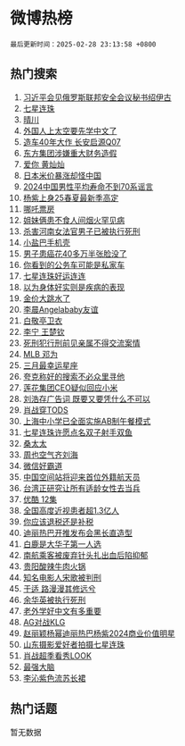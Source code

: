 # 微博热榜

`最后更新时间：2025-02-28 23:13:58 +0800`

## 热门搜索

1. [习近平会见俄罗斯联邦安全会议秘书绍伊古](https://m.weibo.cn/search?containerid=100103type%3D1%26t%3D10%26q%3D%23%E4%B9%A0%E8%BF%91%E5%B9%B3%E4%BC%9A%E8%A7%81%E4%BF%84%E7%BD%97%E6%96%AF%E8%81%94%E9%82%A6%E5%AE%89%E5%85%A8%E4%BC%9A%E8%AE%AE%E7%A7%98%E4%B9%A6%E7%BB%8D%E4%BC%8A%E5%8F%A4%23&stream_entry_id=51&isnewpage=1&extparam=seat%3D1%26stream_entry_id%3D51%26c_type%3D51%26dgr%3D0%26cate%3D10103%26q%3D%2523%25E4%25B9%25A0%25E8%25BF%2591%25E5%25B9%25B3%25E4%25BC%259A%25E8%25A7%2581%25E4%25BF%2584%25E7%25BD%2597%25E6%2596%25AF%25E8%2581%2594%25E9%2582%25A6%25E5%25AE%2589%25E5%2585%25A8%25E4%25BC%259A%25E8%25AE%25AE%25E7%25A7%2598%25E4%25B9%25A6%25E7%25BB%258D%25E4%25BC%258A%25E5%258F%25A4%2523%26pos%3D0%26filter_type%3Drealtimehot%26display_time%3D1740755637%26pre_seqid%3D17407556373340939401115)
1. [七星连珠](https://m.weibo.cn/search?containerid=100103type%3D1%26t%3D10%26q%3D%E4%B8%83%E6%98%9F%E8%BF%9E%E7%8F%A0&stream_entry_id=31&isnewpage=1&extparam=seat%3D1%26stream_entry_id%3D31%26q%3D%25E4%25B8%2583%25E6%2598%259F%25E8%25BF%259E%25E7%258F%25A0%26realpos%3D1%26pos%3D0%26filter_type%3Drealtimehot%26flag%3D16%26c_type%3D31%26band_rank%3D1%26cate%3D5001%26lcate%3D5001%26dgr%3D0%26display_time%3D1740755637%26pre_seqid%3D17407556373340939401115)
1. [晴川](https://m.weibo.cn/search?containerid=100103type%3D1%26t%3D10%26q%3D%E6%99%B4%E5%B7%9D&stream_entry_id=31&isnewpage=1&extparam=seat%3D1%26stream_entry_id%3D31%26q%3D%25E6%2599%25B4%25E5%25B7%259D%26realpos%3D2%26pos%3D1%26filter_type%3Drealtimehot%26flag%3D2%26c_type%3D31%26band_rank%3D2%26cate%3D5001%26lcate%3D5001%26dgr%3D0%26display_time%3D1740755637%26pre_seqid%3D17407556373340939401115)
1. [外国人上太空要先学中文了](https://m.weibo.cn/search?containerid=100103type%3D1%26t%3D10%26q%3D%23%E5%A4%96%E5%9B%BD%E4%BA%BA%E4%B8%8A%E5%A4%AA%E7%A9%BA%E8%A6%81%E5%85%88%E5%AD%A6%E4%B8%AD%E6%96%87%E4%BA%86%23&stream_entry_id=31&isnewpage=1&extparam=seat%3D1%26stream_entry_id%3D31%26q%3D%2523%25E5%25A4%2596%25E5%259B%25BD%25E4%25BA%25BA%25E4%25B8%258A%25E5%25A4%25AA%25E7%25A9%25BA%25E8%25A6%2581%25E5%2585%2588%25E5%25AD%25A6%25E4%25B8%25AD%25E6%2596%2587%25E4%25BA%2586%2523%26realpos%3D3%26pos%3D2%26filter_type%3Drealtimehot%26flag%3D1%26c_type%3D31%26band_rank%3D3%26cate%3D5001%26lcate%3D5001%26dgr%3D0%26display_time%3D1740755637%26pre_seqid%3D17407556373340939401115)
1. [造车40年大作 长安启源Q07](https://m.weibo.cn/search?containerid=100103type%3D1%26t%3D10%26q%3D%23%E9%80%A0%E8%BD%A640%E5%B9%B4%E5%A4%A7%E4%BD%9C+%E9%95%BF%E5%AE%89%E5%90%AF%E6%BA%90Q07%23&stream_entry_id=31&isnewpage=1&extparam=seat%3D1%26stream_entry_id%3D31%26q%3D%2523%25E9%2580%25A0%25E8%25BD%25A640%25E5%25B9%25B4%25E5%25A4%25A7%25E4%25BD%259C%2520%25E9%2595%25BF%25E5%25AE%2589%25E5%2590%25AF%25E6%25BA%2590Q07%2523%26dgr%3D0%26adid%3D277680%26pos%3D3%26filter_type%3Drealtimehot%26c_type%3D31%26band_rank%3D4%26cate%3D5001%26topic_ad%3D1%26is_ad_pos%3D1%26lcate%3D5001%26display_time%3D1740755637%26pre_seqid%3D17407556373340939401115)
1. [东方集团涉嫌重大财务造假](https://m.weibo.cn/search?containerid=100103type%3D1%26t%3D10%26q%3D%23%E4%B8%9C%E6%96%B9%E9%9B%86%E5%9B%A2%E6%B6%89%E5%AB%8C%E9%87%8D%E5%A4%A7%E8%B4%A2%E5%8A%A1%E9%80%A0%E5%81%87%23&stream_entry_id=31&isnewpage=1&extparam=seat%3D1%26stream_entry_id%3D31%26q%3D%2523%25E4%25B8%259C%25E6%2596%25B9%25E9%259B%2586%25E5%259B%25A2%25E6%25B6%2589%25E5%25AB%258C%25E9%2587%258D%25E5%25A4%25A7%25E8%25B4%25A2%25E5%258A%25A1%25E9%2580%25A0%25E5%2581%2587%2523%26realpos%3D4%26pos%3D4%26filter_type%3Drealtimehot%26flag%3D1%26c_type%3D31%26band_rank%3D4%26cate%3D5001%26lcate%3D5001%26dgr%3D0%26display_time%3D1740755637%26pre_seqid%3D17407556373340939401115)
1. [爱你 黄灿灿](https://m.weibo.cn/search?containerid=100103type%3D1%26t%3D10%26q%3D%E7%88%B1%E4%BD%A0+%E9%BB%84%E7%81%BF%E7%81%BF&stream_entry_id=31&isnewpage=1&extparam=seat%3D1%26stream_entry_id%3D31%26q%3D%25E7%2588%25B1%25E4%25BD%25A0%2520%25E9%25BB%2584%25E7%2581%25BF%25E7%2581%25BF%26realpos%3D5%26pos%3D5%26filter_type%3Drealtimehot%26flag%3D1%26c_type%3D31%26band_rank%3D5%26cate%3D5001%26lcate%3D5001%26dgr%3D0%26display_time%3D1740755637%26pre_seqid%3D17407556373340939401115)
1. [日本米价暴涨却怪中国](https://m.weibo.cn/search?containerid=100103type%3D1%26t%3D10%26q%3D%23%E6%97%A5%E6%9C%AC%E7%B1%B3%E4%BB%B7%E6%9A%B4%E6%B6%A8%E5%8D%B4%E6%80%AA%E4%B8%AD%E5%9B%BD%23&stream_entry_id=31&isnewpage=1&extparam=seat%3D1%26stream_entry_id%3D31%26q%3D%2523%25E6%2597%25A5%25E6%259C%25AC%25E7%25B1%25B3%25E4%25BB%25B7%25E6%259A%25B4%25E6%25B6%25A8%25E5%258D%25B4%25E6%2580%25AA%25E4%25B8%25AD%25E5%259B%25BD%2523%26realpos%3D6%26pos%3D6%26filter_type%3Drealtimehot%26flag%3D1%26c_type%3D31%26band_rank%3D6%26cate%3D5001%26lcate%3D5001%26dgr%3D0%26display_time%3D1740755637%26pre_seqid%3D17407556373340939401115)
1. [2024中国男性平均寿命不到70系谣言](https://m.weibo.cn/search?containerid=100103type%3D1%26t%3D10%26q%3D%232024%E4%B8%AD%E5%9B%BD%E7%94%B7%E6%80%A7%E5%B9%B3%E5%9D%87%E5%AF%BF%E5%91%BD%E4%B8%8D%E5%88%B070%E7%B3%BB%E8%B0%A3%E8%A8%80%23&stream_entry_id=31&isnewpage=1&extparam=seat%3D1%26stream_entry_id%3D31%26q%3D%25232024%25E4%25B8%25AD%25E5%259B%25BD%25E7%2594%25B7%25E6%2580%25A7%25E5%25B9%25B3%25E5%259D%2587%25E5%25AF%25BF%25E5%2591%25BD%25E4%25B8%258D%25E5%2588%25B070%25E7%25B3%25BB%25E8%25B0%25A3%25E8%25A8%2580%2523%26dgr%3D0%26adid%3D277753%26pos%3D7%26filter_type%3Drealtimehot%26c_type%3D31%26band_rank%3D7%26cate%3D5001%26is_ad_pos%3D1%26lcate%3D5001%26display_time%3D1740755637%26pre_seqid%3D17407556373340939401115)
1. [杨紫上身25春夏最新季高定](https://m.weibo.cn/search?containerid=100103type%3D1%26t%3D10%26q%3D%E6%9D%A8%E7%B4%AB%E4%B8%8A%E8%BA%AB25%E6%98%A5%E5%A4%8F%E6%9C%80%E6%96%B0%E5%AD%A3%E9%AB%98%E5%AE%9A&stream_entry_id=31&isnewpage=1&extparam=seat%3D1%26stream_entry_id%3D31%26q%3D%25E6%259D%25A8%25E7%25B4%25AB%25E4%25B8%258A%25E8%25BA%25AB25%25E6%2598%25A5%25E5%25A4%258F%25E6%259C%2580%25E6%2596%25B0%25E5%25AD%25A3%25E9%25AB%2598%25E5%25AE%259A%26realpos%3D7%26pos%3D8%26filter_type%3Drealtimehot%26flag%3D1%26c_type%3D31%26band_rank%3D7%26cate%3D5001%26lcate%3D5001%26dgr%3D0%26display_time%3D1740755637%26pre_seqid%3D17407556373340939401115)
1. [哪吒票房](https://m.weibo.cn/search?containerid=100103type%3D1%26t%3D10%26q%3D%E5%93%AA%E5%90%92%E7%A5%A8%E6%88%BF&stream_entry_id=31&isnewpage=1&extparam=seat%3D1%26stream_entry_id%3D31%26q%3D%25E5%2593%25AA%25E5%2590%2592%25E7%25A5%25A8%25E6%2588%25BF%26realpos%3D8%26pos%3D9%26filter_type%3Drealtimehot%26flag%3D2%26c_type%3D31%26band_rank%3D8%26cate%3D5001%26lcate%3D5001%26dgr%3D0%26display_time%3D1740755637%26pre_seqid%3D17407556373340939401115)
1. [姐妹俩患不食人间烟火罕见病](https://m.weibo.cn/search?containerid=100103type%3D1%26t%3D10%26q%3D%23%E5%A7%90%E5%A6%B9%E4%BF%A9%E6%82%A3%E4%B8%8D%E9%A3%9F%E4%BA%BA%E9%97%B4%E7%83%9F%E7%81%AB%E7%BD%95%E8%A7%81%E7%97%85%23&stream_entry_id=31&isnewpage=1&extparam=seat%3D1%26stream_entry_id%3D31%26q%3D%2523%25E5%25A7%2590%25E5%25A6%25B9%25E4%25BF%25A9%25E6%2582%25A3%25E4%25B8%258D%25E9%25A3%259F%25E4%25BA%25BA%25E9%2597%25B4%25E7%2583%259F%25E7%2581%25AB%25E7%25BD%2595%25E8%25A7%2581%25E7%2597%2585%2523%26realpos%3D9%26pos%3D10%26filter_type%3Drealtimehot%26flag%3D0%26c_type%3D31%26band_rank%3D9%26cate%3D5001%26lcate%3D5001%26dgr%3D0%26display_time%3D1740755637%26pre_seqid%3D17407556373340939401115)
1. [杀害河南女法官男子已被执行死刑](https://m.weibo.cn/search?containerid=100103type%3D1%26t%3D10%26q%3D%23%E6%9D%80%E5%AE%B3%E6%B2%B3%E5%8D%97%E5%A5%B3%E6%B3%95%E5%AE%98%E7%94%B7%E5%AD%90%E5%B7%B2%E8%A2%AB%E6%89%A7%E8%A1%8C%E6%AD%BB%E5%88%91%23&stream_entry_id=31&isnewpage=1&extparam=seat%3D1%26stream_entry_id%3D31%26q%3D%2523%25E6%259D%2580%25E5%25AE%25B3%25E6%25B2%25B3%25E5%258D%2597%25E5%25A5%25B3%25E6%25B3%2595%25E5%25AE%2598%25E7%2594%25B7%25E5%25AD%2590%25E5%25B7%25B2%25E8%25A2%25AB%25E6%2589%25A7%25E8%25A1%258C%25E6%25AD%25BB%25E5%2588%2591%2523%26realpos%3D10%26pos%3D11%26filter_type%3Drealtimehot%26flag%3D1%26c_type%3D31%26band_rank%3D10%26cate%3D5001%26lcate%3D5001%26dgr%3D0%26display_time%3D1740755637%26pre_seqid%3D17407556373340939401115)
1. [小盐巴手机壳](https://m.weibo.cn/search?containerid=100103type%3D1%26t%3D10%26q%3D%E5%B0%8F%E7%9B%90%E5%B7%B4%E6%89%8B%E6%9C%BA%E5%A3%B3&stream_entry_id=31&isnewpage=1&extparam=seat%3D1%26stream_entry_id%3D31%26q%3D%25E5%25B0%258F%25E7%259B%2590%25E5%25B7%25B4%25E6%2589%258B%25E6%259C%25BA%25E5%25A3%25B3%26realpos%3D11%26pos%3D12%26filter_type%3Drealtimehot%26flag%3D0%26c_type%3D31%26band_rank%3D11%26cate%3D5001%26lcate%3D5001%26dgr%3D0%26display_time%3D1740755637%26pre_seqid%3D17407556373340939401115)
1. [男子患癌花40多万半张脸没了](https://m.weibo.cn/search?containerid=100103type%3D1%26t%3D10%26q%3D%23%E7%94%B7%E5%AD%90%E6%82%A3%E7%99%8C%E8%8A%B140%E5%A4%9A%E4%B8%87%E5%8D%8A%E5%BC%A0%E8%84%B8%E6%B2%A1%E4%BA%86%23&stream_entry_id=31&isnewpage=1&extparam=seat%3D1%26stream_entry_id%3D31%26q%3D%2523%25E7%2594%25B7%25E5%25AD%2590%25E6%2582%25A3%25E7%2599%258C%25E8%258A%25B140%25E5%25A4%259A%25E4%25B8%2587%25E5%258D%258A%25E5%25BC%25A0%25E8%2584%25B8%25E6%25B2%25A1%25E4%25BA%2586%2523%26realpos%3D12%26pos%3D13%26filter_type%3Drealtimehot%26flag%3D0%26c_type%3D31%26band_rank%3D12%26cate%3D5001%26lcate%3D5001%26dgr%3D0%26display_time%3D1740755637%26pre_seqid%3D17407556373340939401115)
1. [你看到的公务车可能是私家车](https://m.weibo.cn/search?containerid=100103type%3D1%26t%3D10%26q%3D%23%E4%BD%A0%E7%9C%8B%E5%88%B0%E7%9A%84%E5%85%AC%E5%8A%A1%E8%BD%A6%E5%8F%AF%E8%83%BD%E6%98%AF%E7%A7%81%E5%AE%B6%E8%BD%A6%23&stream_entry_id=31&isnewpage=1&extparam=seat%3D1%26stream_entry_id%3D31%26q%3D%2523%25E4%25BD%25A0%25E7%259C%258B%25E5%2588%25B0%25E7%259A%2584%25E5%2585%25AC%25E5%258A%25A1%25E8%25BD%25A6%25E5%258F%25AF%25E8%2583%25BD%25E6%2598%25AF%25E7%25A7%2581%25E5%25AE%25B6%25E8%25BD%25A6%2523%26realpos%3D13%26pos%3D14%26filter_type%3Drealtimehot%26flag%3D0%26c_type%3D31%26band_rank%3D13%26cate%3D5001%26lcate%3D5001%26dgr%3D0%26display_time%3D1740755637%26pre_seqid%3D17407556373340939401115)
1. [七星连珠好运连连](https://m.weibo.cn/search?containerid=100103type%3D1%26t%3D10%26q%3D%23%E4%B8%83%E6%98%9F%E8%BF%9E%E7%8F%A0%E5%A5%BD%E8%BF%90%E8%BF%9E%E8%BF%9E%23&stream_entry_id=31&isnewpage=1&extparam=seat%3D1%26stream_entry_id%3D31%26q%3D%2523%25E4%25B8%2583%25E6%2598%259F%25E8%25BF%259E%25E7%258F%25A0%25E5%25A5%25BD%25E8%25BF%2590%25E8%25BF%259E%25E8%25BF%259E%2523%26realpos%3D14%26pos%3D15%26filter_type%3Drealtimehot%26flag%3D0%26c_type%3D31%26band_rank%3D14%26cate%3D5001%26lcate%3D5001%26dgr%3D0%26display_time%3D1740755637%26pre_seqid%3D17407556373340939401115)
1. [以为身体好实则是疾病的表现](https://m.weibo.cn/search?containerid=100103type%3D1%26t%3D10%26q%3D%23%E4%BB%A5%E4%B8%BA%E8%BA%AB%E4%BD%93%E5%A5%BD%E5%AE%9E%E5%88%99%E6%98%AF%E7%96%BE%E7%97%85%E7%9A%84%E8%A1%A8%E7%8E%B0%23&stream_entry_id=31&isnewpage=1&extparam=seat%3D1%26stream_entry_id%3D31%26q%3D%2523%25E4%25BB%25A5%25E4%25B8%25BA%25E8%25BA%25AB%25E4%25BD%2593%25E5%25A5%25BD%25E5%25AE%259E%25E5%2588%2599%25E6%2598%25AF%25E7%2596%25BE%25E7%2597%2585%25E7%259A%2584%25E8%25A1%25A8%25E7%258E%25B0%2523%26realpos%3D15%26pos%3D16%26filter_type%3Drealtimehot%26flag%3D1%26c_type%3D31%26band_rank%3D15%26cate%3D5001%26lcate%3D5001%26dgr%3D0%26display_time%3D1740755637%26pre_seqid%3D17407556373340939401115)
1. [金价大跳水了](https://m.weibo.cn/search?containerid=100103type%3D1%26t%3D10%26q%3D%23%E9%87%91%E4%BB%B7%E5%A4%A7%E8%B7%B3%E6%B0%B4%E4%BA%86%23&stream_entry_id=31&isnewpage=1&extparam=seat%3D1%26stream_entry_id%3D31%26q%3D%2523%25E9%2587%2591%25E4%25BB%25B7%25E5%25A4%25A7%25E8%25B7%25B3%25E6%25B0%25B4%25E4%25BA%2586%2523%26realpos%3D16%26pos%3D17%26filter_type%3Drealtimehot%26flag%3D2%26c_type%3D31%26band_rank%3D16%26cate%3D5001%26lcate%3D5001%26dgr%3D0%26display_time%3D1740755637%26pre_seqid%3D17407556373340939401115)
1. [李晨Angelababy友谊](https://m.weibo.cn/search?containerid=100103type%3D1%26t%3D10%26q%3D%23%E6%9D%8E%E6%99%A8Angelababy%E5%8F%8B%E8%B0%8A%23&stream_entry_id=31&isnewpage=1&extparam=seat%3D1%26stream_entry_id%3D31%26q%3D%2523%25E6%259D%258E%25E6%2599%25A8Angelababy%25E5%258F%258B%25E8%25B0%258A%2523%26realpos%3D17%26pos%3D18%26filter_type%3Drealtimehot%26flag%3D0%26c_type%3D31%26band_rank%3D17%26cate%3D5001%26lcate%3D5001%26dgr%3D0%26display_time%3D1740755637%26pre_seqid%3D17407556373340939401115)
1. [白敬亭卫衣](https://m.weibo.cn/search?containerid=100103type%3D1%26t%3D10%26q%3D%E7%99%BD%E6%95%AC%E4%BA%AD%E5%8D%AB%E8%A1%A3&stream_entry_id=31&isnewpage=1&extparam=seat%3D1%26stream_entry_id%3D31%26q%3D%25E7%2599%25BD%25E6%2595%25AC%25E4%25BA%25AD%25E5%258D%25AB%25E8%25A1%25A3%26realpos%3D18%26pos%3D19%26filter_type%3Drealtimehot%26flag%3D0%26c_type%3D31%26band_rank%3D18%26cate%3D5001%26lcate%3D5001%26dgr%3D0%26display_time%3D1740755637%26pre_seqid%3D17407556373340939401115)
1. [李宁 王楚钦](https://m.weibo.cn/search?containerid=100103type%3D1%26t%3D10%26q%3D%E6%9D%8E%E5%AE%81+%E7%8E%8B%E6%A5%9A%E9%92%A6&stream_entry_id=31&isnewpage=1&extparam=seat%3D1%26stream_entry_id%3D31%26q%3D%25E6%259D%258E%25E5%25AE%2581%2520%25E7%258E%258B%25E6%25A5%259A%25E9%2592%25A6%26realpos%3D19%26pos%3D20%26filter_type%3Drealtimehot%26flag%3D1%26c_type%3D31%26band_rank%3D19%26cate%3D5001%26lcate%3D5001%26dgr%3D0%26display_time%3D1740755637%26pre_seqid%3D17407556373340939401115)
1. [死刑犯行刑前见亲属不得交流案情](https://m.weibo.cn/search?containerid=100103type%3D1%26t%3D10%26q%3D%23%E6%AD%BB%E5%88%91%E7%8A%AF%E8%A1%8C%E5%88%91%E5%89%8D%E8%A7%81%E4%BA%B2%E5%B1%9E%E4%B8%8D%E5%BE%97%E4%BA%A4%E6%B5%81%E6%A1%88%E6%83%85%23&stream_entry_id=31&isnewpage=1&extparam=seat%3D1%26stream_entry_id%3D31%26q%3D%2523%25E6%25AD%25BB%25E5%2588%2591%25E7%258A%25AF%25E8%25A1%258C%25E5%2588%2591%25E5%2589%258D%25E8%25A7%2581%25E4%25BA%25B2%25E5%25B1%259E%25E4%25B8%258D%25E5%25BE%2597%25E4%25BA%25A4%25E6%25B5%2581%25E6%25A1%2588%25E6%2583%2585%2523%26realpos%3D20%26pos%3D21%26filter_type%3Drealtimehot%26flag%3D1%26c_type%3D31%26band_rank%3D20%26cate%3D5001%26lcate%3D5001%26dgr%3D0%26display_time%3D1740755637%26pre_seqid%3D17407556373340939401115)
1. [MLB 邓为](https://m.weibo.cn/search?containerid=100103type%3D1%26t%3D10%26q%3DMLB+%E9%82%93%E4%B8%BA&stream_entry_id=31&isnewpage=1&extparam=seat%3D1%26stream_entry_id%3D31%26q%3DMLB%2520%25E9%2582%2593%25E4%25B8%25BA%26realpos%3D21%26pos%3D22%26filter_type%3Drealtimehot%26flag%3D1%26c_type%3D31%26band_rank%3D21%26cate%3D5001%26lcate%3D5001%26dgr%3D0%26display_time%3D1740755637%26pre_seqid%3D17407556373340939401115)
1. [三月最幸运星座](https://m.weibo.cn/search?containerid=100103type%3D1%26t%3D10%26q%3D%23%E4%B8%89%E6%9C%88%E6%9C%80%E5%B9%B8%E8%BF%90%E6%98%9F%E5%BA%A7%23&stream_entry_id=31&isnewpage=1&extparam=seat%3D1%26stream_entry_id%3D31%26q%3D%2523%25E4%25B8%2589%25E6%259C%2588%25E6%259C%2580%25E5%25B9%25B8%25E8%25BF%2590%25E6%2598%259F%25E5%25BA%25A7%2523%26realpos%3D22%26pos%3D23%26filter_type%3Drealtimehot%26flag%3D1%26c_type%3D31%26band_rank%3D22%26cate%3D5001%26lcate%3D5001%26dgr%3D0%26display_time%3D1740755637%26pre_seqid%3D17407556373340939401115)
1. [夸克称好的搜索不必众里寻他](https://m.weibo.cn/search?containerid=100103type%3D1%26t%3D10%26q%3D%23%E5%A4%B8%E5%85%8B%E7%A7%B0%E5%A5%BD%E7%9A%84%E6%90%9C%E7%B4%A2%E4%B8%8D%E5%BF%85%E4%BC%97%E9%87%8C%E5%AF%BB%E4%BB%96%23&stream_entry_id=31&isnewpage=1&extparam=seat%3D1%26stream_entry_id%3D31%26q%3D%2523%25E5%25A4%25B8%25E5%2585%258B%25E7%25A7%25B0%25E5%25A5%25BD%25E7%259A%2584%25E6%2590%259C%25E7%25B4%25A2%25E4%25B8%258D%25E5%25BF%2585%25E4%25BC%2597%25E9%2587%258C%25E5%25AF%25BB%25E4%25BB%2596%2523%26realpos%3D23%26adid%3D277850%26pos%3D24%26filter_type%3Drealtimehot%26flag%3D1%26c_type%3D31%26band_rank%3D23%26cate%3D5001%26lcate%3D5001%26dgr%3D0%26display_time%3D1740755637%26pre_seqid%3D17407556373340939401115)
1. [莲花集团CEO疑似回应小米](https://m.weibo.cn/search?containerid=100103type%3D1%26t%3D10%26q%3D%23%E8%8E%B2%E8%8A%B1%E9%9B%86%E5%9B%A2CEO%E7%96%91%E4%BC%BC%E5%9B%9E%E5%BA%94%E5%B0%8F%E7%B1%B3%23&stream_entry_id=31&isnewpage=1&extparam=seat%3D1%26stream_entry_id%3D31%26q%3D%2523%25E8%258E%25B2%25E8%258A%25B1%25E9%259B%2586%25E5%259B%25A2CEO%25E7%2596%2591%25E4%25BC%25BC%25E5%259B%259E%25E5%25BA%2594%25E5%25B0%258F%25E7%25B1%25B3%2523%26realpos%3D24%26pos%3D25%26filter_type%3Drealtimehot%26flag%3D0%26c_type%3D31%26band_rank%3D24%26cate%3D5001%26lcate%3D5001%26dgr%3D0%26display_time%3D1740755637%26pre_seqid%3D17407556373340939401115)
1. [刘浩存广告词 既要又要凭什么不可以](https://m.weibo.cn/search?containerid=100103type%3D1%26t%3D10%26q%3D%E5%88%98%E6%B5%A9%E5%AD%98%E5%B9%BF%E5%91%8A%E8%AF%8D+%E6%97%A2%E8%A6%81%E5%8F%88%E8%A6%81%E5%87%AD%E4%BB%80%E4%B9%88%E4%B8%8D%E5%8F%AF%E4%BB%A5&stream_entry_id=31&isnewpage=1&extparam=seat%3D1%26stream_entry_id%3D31%26q%3D%25E5%2588%2598%25E6%25B5%25A9%25E5%25AD%2598%25E5%25B9%25BF%25E5%2591%258A%25E8%25AF%258D%2520%25E6%2597%25A2%25E8%25A6%2581%25E5%258F%2588%25E8%25A6%2581%25E5%2587%25AD%25E4%25BB%2580%25E4%25B9%2588%25E4%25B8%258D%25E5%258F%25AF%25E4%25BB%25A5%26realpos%3D25%26pos%3D26%26filter_type%3Drealtimehot%26flag%3D0%26c_type%3D31%26band_rank%3D25%26cate%3D5001%26lcate%3D5001%26dgr%3D0%26display_time%3D1740755637%26pre_seqid%3D17407556373340939401115)
1. [肖战穿TODS](https://m.weibo.cn/search?containerid=100103type%3D1%26t%3D10%26q%3D%E8%82%96%E6%88%98%E7%A9%BFTODS&stream_entry_id=31&isnewpage=1&extparam=seat%3D1%26stream_entry_id%3D31%26q%3D%25E8%2582%2596%25E6%2588%2598%25E7%25A9%25BFTODS%26realpos%3D26%26pos%3D27%26filter_type%3Drealtimehot%26flag%3D0%26c_type%3D31%26band_rank%3D26%26cate%3D5001%26lcate%3D5001%26dgr%3D0%26display_time%3D1740755637%26pre_seqid%3D17407556373340939401115)
1. [上海中小学已全面实施AB制午餐模式](https://m.weibo.cn/search?containerid=100103type%3D1%26t%3D10%26q%3D%23%E4%B8%8A%E6%B5%B7%E4%B8%AD%E5%B0%8F%E5%AD%A6%E5%B7%B2%E5%85%A8%E9%9D%A2%E5%AE%9E%E6%96%BDAB%E5%88%B6%E5%8D%88%E9%A4%90%E6%A8%A1%E5%BC%8F%23&stream_entry_id=31&isnewpage=1&extparam=seat%3D1%26stream_entry_id%3D31%26q%3D%2523%25E4%25B8%258A%25E6%25B5%25B7%25E4%25B8%25AD%25E5%25B0%258F%25E5%25AD%25A6%25E5%25B7%25B2%25E5%2585%25A8%25E9%259D%25A2%25E5%25AE%259E%25E6%2596%25BDAB%25E5%2588%25B6%25E5%258D%2588%25E9%25A4%2590%25E6%25A8%25A1%25E5%25BC%258F%2523%26realpos%3D27%26pos%3D28%26filter_type%3Drealtimehot%26flag%3D0%26c_type%3D31%26band_rank%3D27%26cate%3D5001%26lcate%3D5001%26dgr%3D0%26display_time%3D1740755637%26pre_seqid%3D17407556373340939401115)
1. [七星连珠许愿点名双子射手双鱼](https://m.weibo.cn/search?containerid=100103type%3D1%26t%3D10%26q%3D%E4%B8%83%E6%98%9F%E8%BF%9E%E7%8F%A0%E8%AE%B8%E6%84%BF%E7%82%B9%E5%90%8D%E5%8F%8C%E5%AD%90%E5%B0%84%E6%89%8B%E5%8F%8C%E9%B1%BC&stream_entry_id=31&isnewpage=1&extparam=seat%3D1%26stream_entry_id%3D31%26q%3D%25E4%25B8%2583%25E6%2598%259F%25E8%25BF%259E%25E7%258F%25A0%25E8%25AE%25B8%25E6%2584%25BF%25E7%2582%25B9%25E5%2590%258D%25E5%258F%258C%25E5%25AD%2590%25E5%25B0%2584%25E6%2589%258B%25E5%258F%258C%25E9%25B1%25BC%26realpos%3D28%26pos%3D29%26filter_type%3Drealtimehot%26flag%3D1%26c_type%3D31%26band_rank%3D28%26cate%3D5001%26lcate%3D5001%26dgr%3D0%26display_time%3D1740755637%26pre_seqid%3D17407556373340939401115)
1. [桑太太](https://m.weibo.cn/search?containerid=100103type%3D1%26t%3D10%26q%3D%E6%A1%91%E5%A4%AA%E5%A4%AA&stream_entry_id=31&isnewpage=1&extparam=seat%3D1%26stream_entry_id%3D31%26q%3D%25E6%25A1%2591%25E5%25A4%25AA%25E5%25A4%25AA%26realpos%3D29%26pos%3D30%26filter_type%3Drealtimehot%26flag%3D0%26c_type%3D31%26band_rank%3D29%26cate%3D5001%26lcate%3D5001%26dgr%3D0%26display_time%3D1740755637%26pre_seqid%3D17407556373340939401115)
1. [周也空气齐刘海](https://m.weibo.cn/search?containerid=100103type%3D1%26t%3D10%26q%3D%23%E5%91%A8%E4%B9%9F%E7%A9%BA%E6%B0%94%E9%BD%90%E5%88%98%E6%B5%B7%23&stream_entry_id=31&isnewpage=1&extparam=seat%3D1%26stream_entry_id%3D31%26q%3D%2523%25E5%2591%25A8%25E4%25B9%259F%25E7%25A9%25BA%25E6%25B0%2594%25E9%25BD%2590%25E5%2588%2598%25E6%25B5%25B7%2523%26realpos%3D30%26pos%3D31%26filter_type%3Drealtimehot%26flag%3D0%26c_type%3D31%26band_rank%3D30%26cate%3D5001%26lcate%3D5001%26dgr%3D0%26display_time%3D1740755637%26pre_seqid%3D17407556373340939401115)
1. [微信好霸道](https://m.weibo.cn/search?containerid=100103type%3D1%26t%3D10%26q%3D%E5%BE%AE%E4%BF%A1%E5%A5%BD%E9%9C%B8%E9%81%93&stream_entry_id=31&isnewpage=1&extparam=seat%3D1%26stream_entry_id%3D31%26q%3D%25E5%25BE%25AE%25E4%25BF%25A1%25E5%25A5%25BD%25E9%259C%25B8%25E9%2581%2593%26realpos%3D31%26pos%3D32%26filter_type%3Drealtimehot%26flag%3D0%26c_type%3D31%26band_rank%3D31%26cate%3D5001%26lcate%3D5001%26dgr%3D0%26display_time%3D1740755637%26pre_seqid%3D17407556373340939401115)
1. [中国空间站将迎来首位外籍航天员](https://m.weibo.cn/search?containerid=100103type%3D1%26t%3D10%26q%3D%23%E4%B8%AD%E5%9B%BD%E7%A9%BA%E9%97%B4%E7%AB%99%E5%B0%86%E8%BF%8E%E6%9D%A5%E9%A6%96%E4%BD%8D%E5%A4%96%E7%B1%8D%E8%88%AA%E5%A4%A9%E5%91%98%23&stream_entry_id=31&isnewpage=1&extparam=seat%3D1%26stream_entry_id%3D31%26q%3D%2523%25E4%25B8%25AD%25E5%259B%25BD%25E7%25A9%25BA%25E9%2597%25B4%25E7%25AB%2599%25E5%25B0%2586%25E8%25BF%258E%25E6%259D%25A5%25E9%25A6%2596%25E4%25BD%258D%25E5%25A4%2596%25E7%25B1%258D%25E8%2588%25AA%25E5%25A4%25A9%25E5%2591%2598%2523%26realpos%3D32%26pos%3D33%26filter_type%3Drealtimehot%26flag%3D0%26c_type%3D31%26band_rank%3D32%26cate%3D5001%26lcate%3D5001%26dgr%3D0%26display_time%3D1740755637%26pre_seqid%3D17407556373340939401115)
1. [台湾正研究让所有适龄女性去当兵](https://m.weibo.cn/search?containerid=100103type%3D1%26t%3D10%26q%3D%23%E5%8F%B0%E6%B9%BE%E6%AD%A3%E7%A0%94%E7%A9%B6%E8%AE%A9%E6%89%80%E6%9C%89%E9%80%82%E9%BE%84%E5%A5%B3%E6%80%A7%E5%8E%BB%E5%BD%93%E5%85%B5%23&stream_entry_id=31&isnewpage=1&extparam=seat%3D1%26stream_entry_id%3D31%26q%3D%2523%25E5%258F%25B0%25E6%25B9%25BE%25E6%25AD%25A3%25E7%25A0%2594%25E7%25A9%25B6%25E8%25AE%25A9%25E6%2589%2580%25E6%259C%2589%25E9%2580%2582%25E9%25BE%2584%25E5%25A5%25B3%25E6%2580%25A7%25E5%258E%25BB%25E5%25BD%2593%25E5%2585%25B5%2523%26realpos%3D33%26pos%3D34%26filter_type%3Drealtimehot%26flag%3D0%26c_type%3D31%26band_rank%3D33%26cate%3D5001%26lcate%3D5001%26dgr%3D0%26display_time%3D1740755637%26pre_seqid%3D17407556373340939401115)
1. [优酷 12集](https://m.weibo.cn/search?containerid=100103type%3D1%26t%3D10%26q%3D%E4%BC%98%E9%85%B7+12%E9%9B%86&stream_entry_id=31&isnewpage=1&extparam=seat%3D1%26stream_entry_id%3D31%26q%3D%25E4%25BC%2598%25E9%2585%25B7%252012%25E9%259B%2586%26realpos%3D34%26pos%3D35%26filter_type%3Drealtimehot%26flag%3D0%26c_type%3D31%26band_rank%3D34%26cate%3D5001%26lcate%3D5001%26dgr%3D0%26display_time%3D1740755637%26pre_seqid%3D17407556373340939401115)
1. [全国高度近视患者超1.3亿人](https://m.weibo.cn/search?containerid=100103type%3D1%26t%3D10%26q%3D%23%E5%85%A8%E5%9B%BD%E9%AB%98%E5%BA%A6%E8%BF%91%E8%A7%86%E6%82%A3%E8%80%85%E8%B6%851.3%E4%BA%BF%E4%BA%BA%23&stream_entry_id=31&isnewpage=1&extparam=seat%3D1%26stream_entry_id%3D31%26q%3D%2523%25E5%2585%25A8%25E5%259B%25BD%25E9%25AB%2598%25E5%25BA%25A6%25E8%25BF%2591%25E8%25A7%2586%25E6%2582%25A3%25E8%2580%2585%25E8%25B6%25851.3%25E4%25BA%25BF%25E4%25BA%25BA%2523%26realpos%3D35%26pos%3D36%26filter_type%3Drealtimehot%26flag%3D0%26c_type%3D31%26band_rank%3D35%26cate%3D5001%26lcate%3D5001%26dgr%3D0%26display_time%3D1740755637%26pre_seqid%3D17407556373340939401115)
1. [你应该退税还是补税](https://m.weibo.cn/search?containerid=100103type%3D1%26t%3D10%26q%3D%23%E4%BD%A0%E5%BA%94%E8%AF%A5%E9%80%80%E7%A8%8E%E8%BF%98%E6%98%AF%E8%A1%A5%E7%A8%8E%23&stream_entry_id=31&isnewpage=1&extparam=seat%3D1%26stream_entry_id%3D31%26q%3D%2523%25E4%25BD%25A0%25E5%25BA%2594%25E8%25AF%25A5%25E9%2580%2580%25E7%25A8%258E%25E8%25BF%2598%25E6%2598%25AF%25E8%25A1%25A5%25E7%25A8%258E%2523%26realpos%3D36%26pos%3D37%26filter_type%3Drealtimehot%26flag%3D1%26c_type%3D31%26band_rank%3D36%26cate%3D5001%26lcate%3D5001%26dgr%3D0%26display_time%3D1740755637%26pre_seqid%3D17407556373340939401115)
1. [迪丽热巴开推发布会黑长直造型](https://m.weibo.cn/search?containerid=100103type%3D1%26t%3D10%26q%3D%23%E8%BF%AA%E4%B8%BD%E7%83%AD%E5%B7%B4%E5%BC%80%E6%8E%A8%E5%8F%91%E5%B8%83%E4%BC%9A%E9%BB%91%E9%95%BF%E7%9B%B4%E9%80%A0%E5%9E%8B%23&stream_entry_id=31&isnewpage=1&extparam=seat%3D1%26stream_entry_id%3D31%26q%3D%2523%25E8%25BF%25AA%25E4%25B8%25BD%25E7%2583%25AD%25E5%25B7%25B4%25E5%25BC%2580%25E6%258E%25A8%25E5%258F%2591%25E5%25B8%2583%25E4%25BC%259A%25E9%25BB%2591%25E9%2595%25BF%25E7%259B%25B4%25E9%2580%25A0%25E5%259E%258B%2523%26realpos%3D37%26pos%3D38%26filter_type%3Drealtimehot%26flag%3D1%26c_type%3D31%26band_rank%3D37%26cate%3D5001%26lcate%3D5001%26dgr%3D0%26display_time%3D1740755637%26pre_seqid%3D17407556373340939401115)
1. [白鹿是大华子第一人选](https://m.weibo.cn/search?containerid=100103type%3D1%26t%3D10%26q%3D%E7%99%BD%E9%B9%BF%E6%98%AF%E5%A4%A7%E5%8D%8E%E5%AD%90%E7%AC%AC%E4%B8%80%E4%BA%BA%E9%80%89&stream_entry_id=31&isnewpage=1&extparam=seat%3D1%26stream_entry_id%3D31%26q%3D%25E7%2599%25BD%25E9%25B9%25BF%25E6%2598%25AF%25E5%25A4%25A7%25E5%258D%258E%25E5%25AD%2590%25E7%25AC%25AC%25E4%25B8%2580%25E4%25BA%25BA%25E9%2580%2589%26realpos%3D38%26pos%3D39%26filter_type%3Drealtimehot%26flag%3D1%26c_type%3D31%26band_rank%3D38%26cate%3D5001%26lcate%3D5001%26dgr%3D0%26display_time%3D1740755637%26pre_seqid%3D17407556373340939401115)
1. [南航乘客被废弃针头扎出血后陷抑郁](https://m.weibo.cn/search?containerid=100103type%3D1%26t%3D10%26q%3D%23%E5%8D%97%E8%88%AA%E4%B9%98%E5%AE%A2%E8%A2%AB%E5%BA%9F%E5%BC%83%E9%92%88%E5%A4%B4%E6%89%8E%E5%87%BA%E8%A1%80%E5%90%8E%E9%99%B7%E6%8A%91%E9%83%81%23&stream_entry_id=31&isnewpage=1&extparam=seat%3D1%26stream_entry_id%3D31%26q%3D%2523%25E5%258D%2597%25E8%2588%25AA%25E4%25B9%2598%25E5%25AE%25A2%25E8%25A2%25AB%25E5%25BA%259F%25E5%25BC%2583%25E9%2592%2588%25E5%25A4%25B4%25E6%2589%258E%25E5%2587%25BA%25E8%25A1%2580%25E5%2590%258E%25E9%2599%25B7%25E6%258A%2591%25E9%2583%2581%2523%26realpos%3D39%26pos%3D40%26filter_type%3Drealtimehot%26flag%3D0%26c_type%3D31%26band_rank%3D39%26cate%3D5001%26lcate%3D5001%26dgr%3D0%26display_time%3D1740755637%26pre_seqid%3D17407556373340939401115)
1. [贵阳酸辣牛肉火锅](https://m.weibo.cn/search?containerid=100103type%3D1%26t%3D10%26q%3D%E8%B4%B5%E9%98%B3%E9%85%B8%E8%BE%A3%E7%89%9B%E8%82%89%E7%81%AB%E9%94%85&stream_entry_id=31&isnewpage=1&extparam=seat%3D1%26stream_entry_id%3D31%26q%3D%25E8%25B4%25B5%25E9%2598%25B3%25E9%2585%25B8%25E8%25BE%25A3%25E7%2589%259B%25E8%2582%2589%25E7%2581%25AB%25E9%2594%2585%26realpos%3D40%26pos%3D41%26filter_type%3Drealtimehot%26flag%3D1%26c_type%3D31%26band_rank%3D40%26cate%3D5001%26lcate%3D5001%26dgr%3D0%26display_time%3D1740755637%26pre_seqid%3D17407556373340939401115)
1. [知名电影人宋歌被判刑](https://m.weibo.cn/search?containerid=100103type%3D1%26t%3D10%26q%3D%23%E7%9F%A5%E5%90%8D%E7%94%B5%E5%BD%B1%E4%BA%BA%E5%AE%8B%E6%AD%8C%E8%A2%AB%E5%88%A4%E5%88%91%23&stream_entry_id=31&isnewpage=1&extparam=seat%3D1%26stream_entry_id%3D31%26q%3D%2523%25E7%259F%25A5%25E5%2590%258D%25E7%2594%25B5%25E5%25BD%25B1%25E4%25BA%25BA%25E5%25AE%258B%25E6%25AD%258C%25E8%25A2%25AB%25E5%2588%25A4%25E5%2588%2591%2523%26realpos%3D41%26pos%3D42%26filter_type%3Drealtimehot%26flag%3D0%26c_type%3D31%26band_rank%3D41%26cate%3D5001%26lcate%3D5001%26dgr%3D0%26display_time%3D1740755637%26pre_seqid%3D17407556373340939401115)
1. [于适 路漫漫其修远兮](https://m.weibo.cn/search?containerid=100103type%3D1%26t%3D10%26q%3D%E4%BA%8E%E9%80%82+%E8%B7%AF%E6%BC%AB%E6%BC%AB%E5%85%B6%E4%BF%AE%E8%BF%9C%E5%85%AE&stream_entry_id=31&isnewpage=1&extparam=seat%3D1%26stream_entry_id%3D31%26q%3D%25E4%25BA%258E%25E9%2580%2582%2520%25E8%25B7%25AF%25E6%25BC%25AB%25E6%25BC%25AB%25E5%2585%25B6%25E4%25BF%25AE%25E8%25BF%259C%25E5%2585%25AE%26realpos%3D42%26pos%3D43%26filter_type%3Drealtimehot%26flag%3D1%26c_type%3D31%26band_rank%3D42%26cate%3D5001%26lcate%3D5001%26dgr%3D0%26display_time%3D1740755637%26pre_seqid%3D17407556373340939401115)
1. [余华英被执行死刑](https://m.weibo.cn/search?containerid=100103type%3D1%26t%3D10%26q%3D%23%E4%BD%99%E5%8D%8E%E8%8B%B1%E8%A2%AB%E6%89%A7%E8%A1%8C%E6%AD%BB%E5%88%91%23&stream_entry_id=31&isnewpage=1&extparam=seat%3D1%26stream_entry_id%3D31%26q%3D%2523%25E4%25BD%2599%25E5%258D%258E%25E8%258B%25B1%25E8%25A2%25AB%25E6%2589%25A7%25E8%25A1%258C%25E6%25AD%25BB%25E5%2588%2591%2523%26realpos%3D43%26pos%3D44%26filter_type%3Drealtimehot%26flag%3D0%26c_type%3D31%26band_rank%3D43%26cate%3D5001%26lcate%3D5001%26dgr%3D0%26display_time%3D1740755637%26pre_seqid%3D17407556373340939401115)
1. [老外学好中文有多重要](https://m.weibo.cn/search?containerid=100103type%3D1%26t%3D10%26q%3D%23%E8%80%81%E5%A4%96%E5%AD%A6%E5%A5%BD%E4%B8%AD%E6%96%87%E6%9C%89%E5%A4%9A%E9%87%8D%E8%A6%81%23&stream_entry_id=31&isnewpage=1&extparam=seat%3D1%26stream_entry_id%3D31%26q%3D%2523%25E8%2580%2581%25E5%25A4%2596%25E5%25AD%25A6%25E5%25A5%25BD%25E4%25B8%25AD%25E6%2596%2587%25E6%259C%2589%25E5%25A4%259A%25E9%2587%258D%25E8%25A6%2581%2523%26realpos%3D44%26pos%3D45%26filter_type%3Drealtimehot%26flag%3D1%26c_type%3D31%26band_rank%3D44%26cate%3D5001%26lcate%3D5001%26dgr%3D0%26display_time%3D1740755637%26pre_seqid%3D17407556373340939401115)
1. [AG对战KLG](https://m.weibo.cn/search?containerid=100103type%3D1%26t%3D10%26q%3D%23AG%E5%AF%B9%E6%88%98KLG%23&stream_entry_id=31&isnewpage=1&extparam=seat%3D1%26stream_entry_id%3D31%26q%3D%2523AG%25E5%25AF%25B9%25E6%2588%2598KLG%2523%26realpos%3D45%26pos%3D46%26filter_type%3Drealtimehot%26flag%3D0%26c_type%3D31%26band_rank%3D45%26cate%3D5001%26lcate%3D5001%26dgr%3D0%26display_time%3D1740755637%26pre_seqid%3D17407556373340939401115)
1. [赵丽颖杨幂迪丽热巴杨紫2024商业价值明星](https://m.weibo.cn/search?containerid=100103type%3D1%26t%3D10%26q%3D%23%E8%B5%B5%E4%B8%BD%E9%A2%96%E6%9D%A8%E5%B9%82%E8%BF%AA%E4%B8%BD%E7%83%AD%E5%B7%B4%E6%9D%A8%E7%B4%AB2024%E5%95%86%E4%B8%9A%E4%BB%B7%E5%80%BC%E6%98%8E%E6%98%9F%23&stream_entry_id=31&isnewpage=1&extparam=seat%3D1%26stream_entry_id%3D31%26q%3D%2523%25E8%25B5%25B5%25E4%25B8%25BD%25E9%25A2%2596%25E6%259D%25A8%25E5%25B9%2582%25E8%25BF%25AA%25E4%25B8%25BD%25E7%2583%25AD%25E5%25B7%25B4%25E6%259D%25A8%25E7%25B4%25AB2024%25E5%2595%2586%25E4%25B8%259A%25E4%25BB%25B7%25E5%2580%25BC%25E6%2598%258E%25E6%2598%259F%2523%26realpos%3D46%26pos%3D47%26filter_type%3Drealtimehot%26flag%3D0%26c_type%3D31%26band_rank%3D46%26cate%3D5001%26lcate%3D5001%26dgr%3D0%26display_time%3D1740755637%26pre_seqid%3D17407556373340939401115)
1. [山东摄影爱好者拍摄七星连珠](https://m.weibo.cn/search?containerid=100103type%3D1%26t%3D10%26q%3D%23%E5%B1%B1%E4%B8%9C%E6%91%84%E5%BD%B1%E7%88%B1%E5%A5%BD%E8%80%85%E6%8B%8D%E6%91%84%E4%B8%83%E6%98%9F%E8%BF%9E%E7%8F%A0%23&stream_entry_id=31&isnewpage=1&extparam=seat%3D1%26stream_entry_id%3D31%26q%3D%2523%25E5%25B1%25B1%25E4%25B8%259C%25E6%2591%2584%25E5%25BD%25B1%25E7%2588%25B1%25E5%25A5%25BD%25E8%2580%2585%25E6%258B%258D%25E6%2591%2584%25E4%25B8%2583%25E6%2598%259F%25E8%25BF%259E%25E7%258F%25A0%2523%26realpos%3D47%26pos%3D48%26filter_type%3Drealtimehot%26flag%3D1%26c_type%3D31%26band_rank%3D47%26cate%3D5001%26lcate%3D5001%26dgr%3D0%26display_time%3D1740755637%26pre_seqid%3D17407556373340939401115)
1. [肖战超季看秀LOOK](https://m.weibo.cn/search?containerid=100103type%3D1%26t%3D10%26q%3D%E8%82%96%E6%88%98%E8%B6%85%E5%AD%A3%E7%9C%8B%E7%A7%80LOOK&stream_entry_id=31&isnewpage=1&extparam=seat%3D1%26stream_entry_id%3D31%26q%3D%25E8%2582%2596%25E6%2588%2598%25E8%25B6%2585%25E5%25AD%25A3%25E7%259C%258B%25E7%25A7%2580LOOK%26realpos%3D48%26pos%3D49%26filter_type%3Drealtimehot%26flag%3D1%26c_type%3D31%26band_rank%3D48%26cate%3D5001%26lcate%3D5001%26dgr%3D0%26display_time%3D1740755637%26pre_seqid%3D17407556373340939401115)
1. [最强大脑](https://m.weibo.cn/search?containerid=100103type%3D1%26t%3D10%26q%3D%E6%9C%80%E5%BC%BA%E5%A4%A7%E8%84%91&stream_entry_id=31&isnewpage=1&extparam=seat%3D1%26stream_entry_id%3D31%26q%3D%25E6%259C%2580%25E5%25BC%25BA%25E5%25A4%25A7%25E8%2584%2591%26realpos%3D49%26pos%3D50%26filter_type%3Drealtimehot%26flag%3D0%26c_type%3D31%26band_rank%3D49%26cate%3D5001%26lcate%3D5001%26dgr%3D0%26display_time%3D1740755637%26pre_seqid%3D17407556373340939401115)
1. [李沁紫色流苏长裙](https://m.weibo.cn/search?containerid=100103type%3D1%26t%3D10%26q%3D%23%E6%9D%8E%E6%B2%81%E7%B4%AB%E8%89%B2%E6%B5%81%E8%8B%8F%E9%95%BF%E8%A3%99%23&stream_entry_id=31&isnewpage=1&extparam=seat%3D1%26stream_entry_id%3D31%26q%3D%2523%25E6%259D%258E%25E6%25B2%2581%25E7%25B4%25AB%25E8%2589%25B2%25E6%25B5%2581%25E8%258B%258F%25E9%2595%25BF%25E8%25A3%2599%2523%26realpos%3D50%26pos%3D51%26filter_type%3Drealtimehot%26flag%3D0%26c_type%3D31%26band_rank%3D50%26cate%3D5001%26lcate%3D5001%26dgr%3D0%26display_time%3D1740755637%26pre_seqid%3D17407556373340939401115)

## 热门话题

暂无数据
